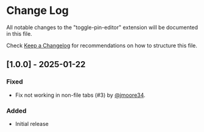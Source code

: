 # Change Log

All notable changes to the "toggle-pin-editor" extension will be documented in this file.

Check [Keep a Changelog](http://keepachangelog.com/) for recommendations on how to structure this file.

## [1.0.0] - 2025-01-22

### Fixed

- Fix not working in non-file tabs (#3) by [@jmoore34](https://github.com/jmoore34).

### Added

- Initial release
